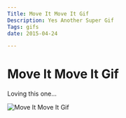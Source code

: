 ```yaml
---
Title: Move It Move It Gif
Description: Yes Another Super Gif
Tags: gifs
date: 2015-04-24

---
```


# Move It Move It Gif

Loving this one...

<img src = "http://www.danielhpavey.uk/images/moveitmoveit.gif" alt = "Move It Move It Gif" />

